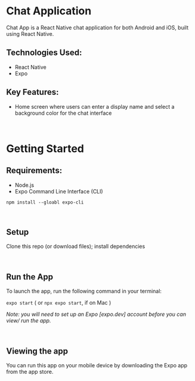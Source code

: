 # Chat Application 

Chat App is a React Native chat application for both Android and iOS, built using React Native.

## Technologies Used:
* React Native  
* Expo  

## Key Features:  
* Home screen where users can enter a display name and select a background color for the chat interface  

&nbsp; 

# Getting Started  
## Requirements:  
* Node.js  
* Expo Command Line Interface (CLI)   
  
`npm install --gloabl expo-cli`  

&nbsp; 
## Setup 
Clone this repo (or download files); install dependencies  

&nbsp; 
## Run the App  
To launch the app, run the following command in your terminal:   

`expo start`  ( or `npx expo start`, if on Mac )   

_Note: you will need to set up an Expo [expo.dev] account before you can view/ run the app._ 

&nbsp; 
## Viewing the app   
You can run this app on your mobile device by downloading the Expo app from the app store. 

